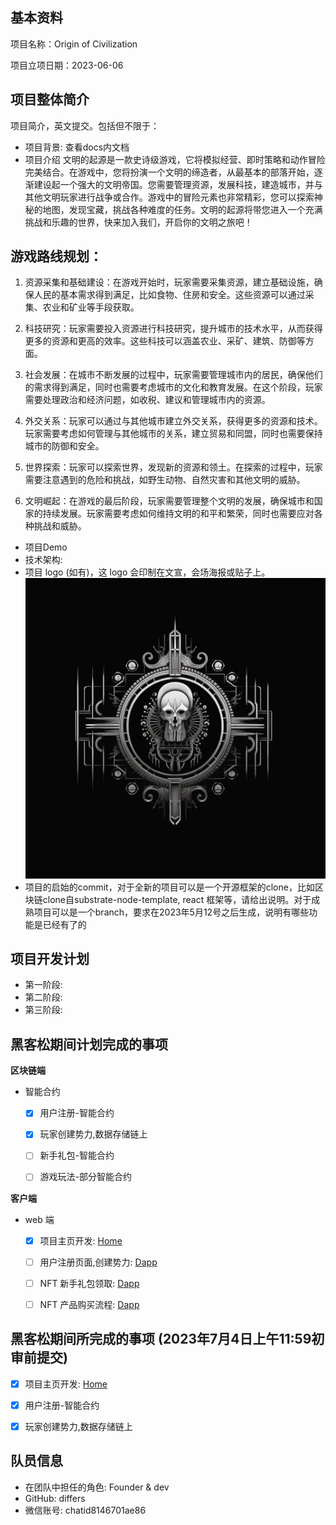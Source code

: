 ## 基本资料

项目名称：Origin of Civilization

项目立项日期：2023-06-06

## 项目整体简介

项目简介，英文提交。包括但不限于：

<!-- - 项目背景/原由/要解决的问题 (如有其他附件，可放到 `docs` 目录内。英文提交)。 -->
- 项目背景: 查看docs内文档
- 项目介绍
文明的起源是一款史诗级游戏，它将模拟经营、即时策略和动作冒险完美结合。在游戏中，您将扮演一个文明的缔造者，从最基本的部落开始，逐渐建设起一个强大的文明帝国。您需要管理资源，发展科技，建造城市，并与其他文明玩家进行战争或合作。游戏中的冒险元素也非常精彩，您可以探索神秘的地图，发现宝藏，挑战各种难度的任务。文明的起源将带您进入一个充满挑战和乐趣的世界，快来加入我们，开启你的文明之旅吧！

## 游戏路线规划：

 1. 资源采集和基础建设：在游戏开始时，玩家需要采集资源，建立基础设施，确保人民的基本需求得到满足，比如食物、住房和安全。这些资源可以通过采集、农业和矿业等手段获取。

 2. 科技研究：玩家需要投入资源进行科技研究，提升城市的技术水平，从而获得更多的资源和更高的效率。这些科技可以涵盖农业、采矿、建筑、防御等方面。

 3. 社会发展：在城市不断发展的过程中，玩家需要管理城市内的居民，确保他们的需求得到满足，同时也需要考虑城市的文化和教育发展。在这个阶段，玩家需要处理政治和经济问题，如收税、建议和管理城市内的资源。

 4. 外交关系：玩家可以通过与其他城市建立外交关系，获得更多的资源和技术。玩家需要考虑如何管理与其他城市的关系，建立贸易和同盟，同时也需要保持城市的防御和安全。

 5. 世界探索：玩家可以探索世界，发现新的资源和领土。在探索的过程中，玩家需要注意遇到的危险和挑战，如野生动物、自然灾害和其他文明的威胁。

 6. 文明崛起：在游戏的最后阶段，玩家需要管理整个文明的发展，确保城市和国家的持续发展。玩家需要考虑如何维持文明的和平和繁荣，同时也需要应对各种挑战和威胁。

- 项目Demo
- 技术架构:
- 项目 logo (如有)，这 logo 会印制在文宣，会场海报或贴子上。![LOGO](LOGO2.png)
- 项目的启始的commit，对于全新的项目可以是一个开源框架的clone，比如区块链clone自substrate-node-template, react
框架等，请给出说明。对于成熟项目可以是一个branch，要求在2023年5月12号之后生成，说明有哪些功能是已经有了的

## 项目开发计划

- 第一阶段:
- 第二阶段:
- 第三阶段:
## 黑客松期间计划完成的事项


**区块链端**
- 智能合约

  - [x] 用户注册-智能合约
  - [x] 玩家创建势力,数据存储链上
  - [ ] 新手礼包-智能合约
  - [ ] 游戏玩法-部分智能合约


**客户端**
- web 端
  - [x] 项目主页开发: [Home](https://civi.ink/)
  - [ ] 用户注册页面,创建势力: [Dapp](https://app.civi.ink)
  - [ ] NFT 新手礼包领取: [Dapp](https://app.civi.ink)
  - [ ] NFT 产品购买流程: [Dapp](https://app.civi.ink)


## 黑客松期间所完成的事项 (2023年7月4日上午11:59初审前提交)
  - [x] 项目主页开发: [Home](https://civi.ink/)
  - [x] 用户注册-智能合约
  - [x] 玩家创建势力,数据存储链上




<!-- - 完成用户注册的智能合约: 包含合格用户规则,限制全新的地址注册,防止大量用户套取新手礼包
- 完成用户注册的WEB页面
- 完成新手礼包的智能合约: 包含精心设计的NFT(给出使用文档,NFT权益说明)
- 完成新手礼包WEB页面
- 其他待补充... -->

## 队员信息

- 在团队中担任的角色: Founder & dev
- GitHub:  differs
- 微信账号: chatid8146701ae86